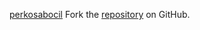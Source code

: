 [perkosabocil](https://perkosabocil.pages.dev)
Fork the [repository](https://github.com/tondigule) on GitHub.